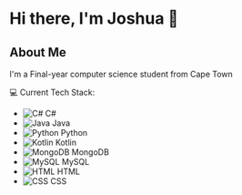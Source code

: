 # Hi there, I'm Joshua 👋

## About Me
I'm a Final-year computer science student from Cape Town

💻 Current Tech Stack:
- ![C#](https://img.icons8.com/color/48/000000/c-sharp-logo.png) C#
- ![Java](https://img.icons8.com/color/48/000000/java-coffee-cup-logo.png) Java
- ![Python](https://img.icons8.com/color/48/000000/python.png) Python
- ![Kotlin](https://img.icons8.com/color/48/000000/kotlin.png) Kotlin
- ![MongoDB](https://img.icons8.com/color/48/000000/mongodb.png) MongoDB
- ![MySQL](https://img.icons8.com/color/48/000000/mysql-logo.png) MySQL
- ![HTML](https://img.icons8.com/color/48/000000/html-5-logo.png) HTML
- ![CSS](https://img.icons8.com/color/48/000000/css3.png) CSS
